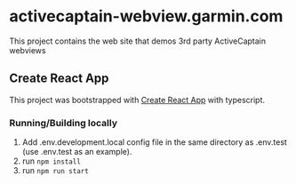 # activecaptain-webview.garmin.com

This project contains the web site that demos 3rd party ActiveCaptain webviews

## Create React App

This project was bootstrapped with [Create React App](https://github.com/facebook/create-react-app) with typescript.

### Running/Building locally

1. Add .env.development.local config file in the same directory as .env.test (use .env.test as an example).
2. run `npm install`
3. run `npm run start`
